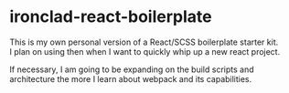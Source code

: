 # ironclad-react-boilerplate
This is my own personal version of a React/SCSS boilerplate starter kit.  
I plan on using then when I want to quickly whip up a new react project.

If necessary, I am going to be expanding on the build scripts and  
architecture the more I learn about webpack and its capabilities.
